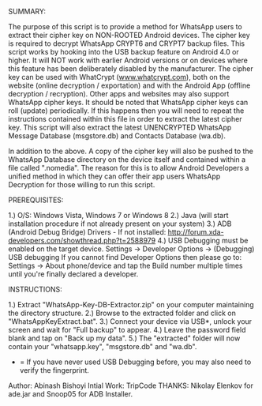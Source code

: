  SUMMARY:

 The purpose of this script is to provide a method for WhatsApp users to extract their cipher key on NON-ROOTED
 Android devices. The cipher key is required to decrypt WhatsApp CRYPT6 and CRYPT7 backup files. This script
 works by hooking into the USB backup feature on Android 4.0 or higher. It will NOT work with earlier Android
 versions or on devices where this feature has been deliberately disabled by the manufacturer. The cipher key
 can be used with WhatCrypt (www.whatcrypt.com), both on the website (online decryption / exportation) and with
 the Android App (offline decryption / recryption). Other apps and websites may also support WhatsApp cipher keys.
 It should be noted that WhatsApp cipher keys can roll (update) periodically. If this happens then you will need
 to repeat the instructions contained within this file in order to extract the latest cipher key. This script will
 also extract the latest UNENCRYPTED WhatsApp Message Database (msgstore.db) and Contacts Database (wa.db).

 In addition to the above. A copy of the cipher key will also be pushed to the WhatsApp Database directory on the
 device itself and contained within a file called ".nomedia". The reason for this is to allow Android Developers
 a unified method in which they can offer their app users WhatsApp Decryption for those willing to run this script.


 PREREQUISITES:

 1.) O/S: Windows Vista, Windows 7 or Windows 8
 2.) Java (will start installation procedure if not already present on your system)
 3.) ADB (Android Debug Bridge) Drivers - If not installed: http://forum.xda-developers.com/showthread.php?t=2588979
 4.) USB Debugging must be enabled on the target device. Settings -> Developer Options -> (Debugging) USB debugging
     If you cannot find Developer Options then please go to: Settings -> About phone/device and tap the Build number
     multiple times until you're finally declared a developer.


 INSTRUCTIONS:

 1.) Extract "WhatsApp-Key-DB-Extractor.zip" on your computer maintaining the directory structure.
 2.) Browse to the extracted folder and click on "WhatsAppKeyExtract.bat".
 3.) Connect your device via USB*, unlock your screen and wait for "Full backup" to appear.
 4.) Leave the password field blank and tap on "Back up my data".
 5.) The "extracted" folder will now contain your "whatsapp.key", "msgstore.db" and "wa.db".

 * = If you have never used USB Debugging before, you may also need to verify the fingerprint.

 
 Author: Abinash Bishoyi
 Intial Work: TripCode
 THANKS: Nikolay Elenkov for ade.jar and Snoop05 for ADB Installer.
